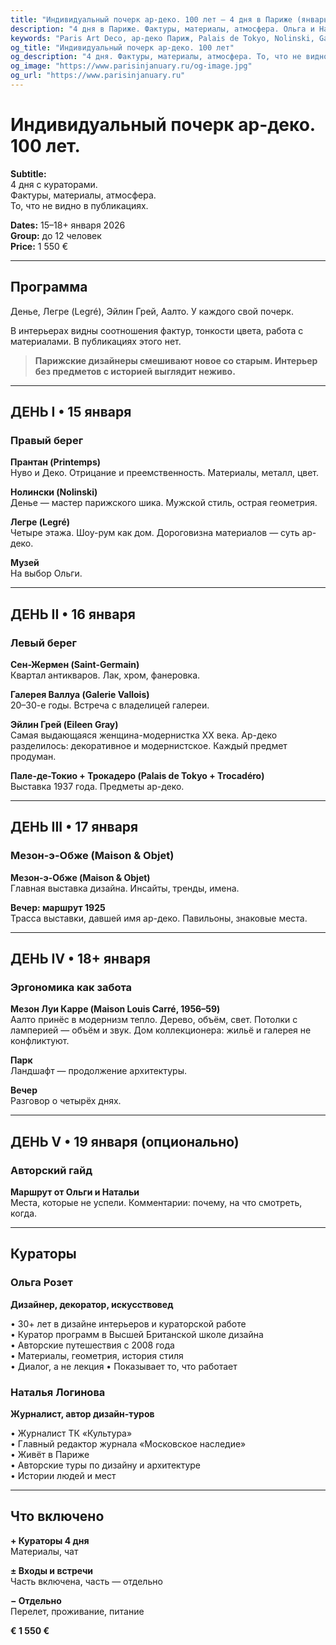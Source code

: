 ```yaml
---
title: "Индивидуальный почерк ар-деко. 100 лет — 4 дня в Париже (январь 2026)"
description: "4 дня в Париже. Фактуры, материалы, атмосфера. Ольга и Наталья. Галереи, отели, шоу-румы. Малые группы."
keywords: "Paris Art Deco, ар-деко Париж, Palais de Tokyo, Nolinski, Galerie Vallois, Maison Louis Carré"
og_title: "Индивидуальный почерк ар-деко. 100 лет"
og_description: "4 дня. Фактуры, материалы, атмосфера. То, что не видно в публикациях."
og_image: "https://www.parisinjanuary.ru/og-image.jpg"
og_url: "https://www.parisinjanuary.ru"
---
```


# Индивидуальный почерк ар-деко. <span class="hero-accent">100 лет</span>.

**Subtitle:**  
4 дня с кураторами.  
Фактуры, материалы, атмосфера.  
То, что не видно в публикациях.

**Dates:** 15–18+ января 2026  
**Group:** до 12 человек  
**Price:** 1 550 €

---

## Программа

Денье, Легре (Legré), Эйлин Грей, Аалто. У каждого свой почерк.

В интерьерах видны соотношения фактур, тонкости цвета, работа с материалами. В публикациях этого нет.

> **Парижские дизайнеры смешивают новое со старым. Интерьер без предметов с историей выглядит неживо.**

---

## ДЕНЬ I • 15 января
### Правый берег

**Прантан (Printemps)**  
Нуво и Деко. Отрицание и преемственность. Материалы, металл, цвет.

**Нолински (Nolinski)**  
Денье — мастер парижского шика. Мужской стиль, острая геометрия.

**Легре (Legré)**  
Четыре этажа. Шоу-рум как дом. Дороговизна материалов — суть ар-деко.

**Музей**  
На выбор Ольги.

---

## ДЕНЬ II • 16 января
### Левый берег

**Сен-Жермен (Saint-Germain)**  
Квартал антикваров. Лак, хром, фанеровка.

**Галерея Валлуа (Galerie Vallois)**  
20–30-е годы. Встреча с владелицей галереи.

**Эйлин Грей (Eileen Gray)**  
Самая выдающаяся женщина-модернистка XX века. Ар-деко разделилось: декоративное и модернистское. Каждый предмет продуман.

**Пале-де-Токио + Трокадеро (Palais de Tokyo + Trocadéro)**  
Выставка 1937 года. Предметы ар-деко.

---

## ДЕНЬ III • 17 января
### Мезон-э-Обже (Maison & Objet)

**Мезон-э-Обже (Maison & Objet)**  
Главная выставка дизайна. Инсайты, тренды, имена.

**Вечер: маршрут 1925**  
Трасса выставки, давшей имя ар-деко. Павильоны, знаковые места.

---

## ДЕНЬ IV • 18+ января
### Эргономика как забота

**Мезон Луи Карре (Maison Louis Carré, 1956–59)**  
Аалто принёс в модернизм тепло. Дерево, объём, свет. Потолки с ламперией — объём и звук. Дом коллекционера: жильё и галерея не конфликтуют.

**Парк**  
Ландшафт — продолжение архитектуры.

**Вечер**  
Разговор о четырёх днях.

---

## ДЕНЬ V • 19 января (опционально)
### Авторский гайд

**Маршрут от Ольги и Натальи**  
Места, которые не успели. Комментарии: почему, на что смотреть, когда.

---

## Кураторы

### Ольга Розет
**Дизайнер, декоратор, искусствовед**

• 30+ лет в дизайне интерьеров и кураторской работе  
• Куратор программ в Высшей Британской школе дизайна  
• Авторские путешествия с 2008 года  
• Материалы, геометрия, история стиля  
• Диалог, а не лекция
• Показывает то, что работает

### Наталья Логинова
**Журналист, автор дизайн-туров**

• Журналист ТК «Культура»  
• Главный редактор журнала «Московское наследие»  
• Живёт в Париже  
• Авторские туры по дизайну и архитектуре  
• Истории людей и мест

---

## Что включено

**+ Кураторы 4 дня**  
Материалы, чат

**± Входы и встречи**  
Часть включена, часть — отдельно

**− Отдельно**  
Перелет, проживание, питание

**€ 1 550 €**

